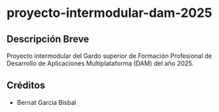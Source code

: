 # proyecto-intermodular-dam-2025

## Descripción Breve
Proyecto intermodular del Gardo superior de Formación Profesional de Desarrollo de Aplicaciones Multiplataforma (DAM) del año 2025.

## Créditos
- Bernat Garcia Bisbal
